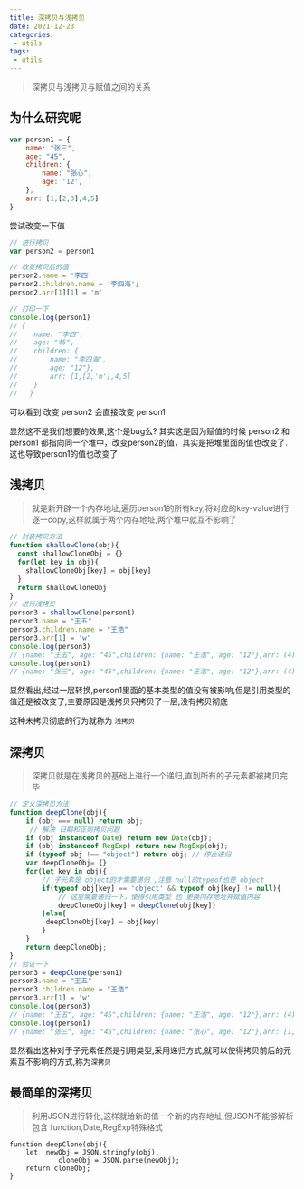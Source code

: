 ```yaml
---
title: 深拷贝与浅拷贝
date: 2021-12-23
categories:
 - utils
tags:
 - utils
---
```



>深拷贝与浅拷贝与赋值之间的关系

## 为什么研究呢

```js
var person1 = {
    name: "张三",
    age: "45",
    children: {
        name: "张心",
        age: '12',
    },
    arr: [1,[2,3],4,5]
}
```

尝试改变一下值

```js
// 进行拷贝
var person2 = person1

// 改变拷贝后的值
person2.name = '李四'
person2.children.name = '李四海';
person2.arr[1][1] = 'm'

// 打印一下
console.log(person1)
// { 
//    name: "李四", 
//    age: "45",
//    children: {
//        name: "李四海", 
//        age: "12"},
//        arr: [1,[2,'m'],4,5]
//    }
//   }
```

可以看到 改变 person2 会直接改变 person1

显然这不是我们想要的效果,这个是bug么? 其实这是因为赋值的时候 person2 和 person1 都指向同一个堆中，改变person2的值，其实是把堆里面的值也改变了.这也导致person1的值也改变了

## 浅拷贝

>就是新开辟一个内存地址,遍历person1的所有key,将对应的key-value进行逐一copy,这样就属于两个内存地址,两个堆中就互不影响了

```js
// 封装拷贝方法
function shallowClone(obj){
  const shallowCloneObj = {}
  for(let key in obj){
    shallowCloneObj[key] = obj[key]
  }
  return shallowCloneObj
}
// 进行浅拷贝
person3 = shallowClone(person1)
person3.name = "王五"
person3.children.name = "王浩"
person3.arr[1] = 'w'
console.log(person3)
// {name: "王五", age: "45",children: {name: "王浩", age: "12"},arr: (4) [1, "w", 4, 5]
console.log(person1)
// {name: "张三", age: "45",children: {name: "王浩", age: "12"},arr: (4) [1, "w", 4, 5]

```

显然看出,经过一层转换,person1里面的基本类型的值没有被影响,但是引用类型的值还是被改变了,主要原因是浅拷贝只拷贝了一层,没有拷贝彻底

这种未拷贝彻底的行为就称为 `浅拷贝`

## 深拷贝

>深拷贝就是在浅拷贝的基础上进行一个递归,直到所有的子元素都被拷贝完毕

```js
// 定义深拷贝方法
function deepClone(obj){
    if (obj === null) return obj;
     // 解决 日期和正则拷贝问题
    if (obj instanceof Date) return new Date(obj);
    if (obj instanceof RegExp) return new RegExp(obj);
    if (typeof obj !== "object") return obj; // 停止递归
    var deepCloneObj= {}
    for(let key in obj){
        // 子元素是 object的才需要递归 ,注意 null的typeof也是 object
        if(typeof obj[key] == 'object' && typeof obj[key] != null){
            // 这里需要递归一下，使得引用类型 也 更换内存地址并赋值内容
            deepCloneObj[key] = deepClone(obj[key])
        }else{
         deepCloneObj[key] = obj[key]
        }
    }
    return deepCloneObj;
}
// 验证一下
person3 = deepClone(person1)
person3.name = "王五"
person3.children.name = "王浩"
person3.arr[1] = 'w'
console.log(person3)
// {name: "王五", age: "45",children: {name: "王浩", age: "12"},arr: (4) [1, "w", 4, 5]
console.log(person1)
// {name: "张三", age: "45",children: {name: "张心", age: "12"},arr: [1,[2,3],4,5]
```

显然看出这种对于子元素任然是引用类型,采用递归方式,就可以使得拷贝前后的元素互不影响的方式,称为`深拷贝`

## 最简单的深拷贝

>利用JSON进行转化,这样就给新的值一个新的内存地址,但JSON不能够解析包含 function,Date,RegExp特殊格式

```
function deepClone(obj){
    let  newObj = JSON.stringfy(obj),
            cloneObj = JSON.parse(newObj);
    return cloneObj;
}
```
<Valine/>

